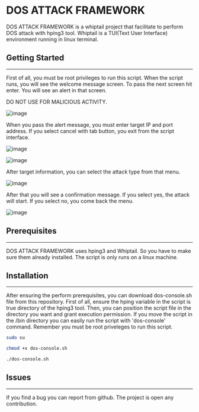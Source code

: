 # DOS ATTACK FRAMEWORK
DOS ATTACK FRAMEWORK is a whiptail project that facilitate to perform DOS attack with hping3 tool. Whiptail is a TUI(Text User Interface) environment running in linux terminal.

## Getting Started
--------------------------------------
First of all, you must be root privileges to run this script. When the script runs, you will see the welcome message screen. To pass the next screen hit enter. You will see an alert in that screen. 

DO NOT USE FOR MALICIOUS ACTIVITY.

![image](https://github.com/yusufarbc/DOS-ATTACK-FRAMEWORK/assets/77548038/5fbb7563-85cf-469a-b30a-815d3620696f)

When you pass the alert message, you must enter target IP and port address. If you select cancel with tab button, you exit from the script interface.

![image](https://github.com/yusufarbc/DOS-ATTACK-FRAMEWORK/assets/77548038/ac6c8d0a-7d76-44f1-b626-b6e5cad2d292)

![image](https://github.com/yusufarbc/DOS-ATTACK-FRAMEWORK/assets/77548038/882b02ec-54e8-4600-a9a3-f67cedc2b7e8)

After target information, you can select the attack type from that menu.

![image](https://github.com/yusufarbc/DOS-ATTACK-FRAMEWORK/assets/77548038/581244cc-d4c3-4c86-a3a7-7d0f06df1998)

After that you will see a confirmation message. If you select yes, the attack will start. If you select no, you come back the menu.

![image](https://github.com/yusufarbc/DOS-ATTACK-FRAMEWORK/assets/77548038/e9db8058-0a9d-41bf-b39a-35e00e2f3579)

## Prerequisites
--------------------------------------
DOS ATTACK FRAMEWORK uses hping3 and Whiptail. So you have to make sure them already installed. The script is only runs on a linux machine.

## Installation
--------------------------------------
After ensuring the perform prerequisites, you can download dos-console.sh file from this repository. First of all, ensure the hping variable in the script is true directory of the hping3 tool. Then, you can position the script file in the directory you want and grant execution permission. If you move the script in the /bin directory you can easily run the script with 'dos-console' command. Remember you must be root priveleges to run this script.

```sh
sudo su

chmod +x dos-console.sh

./dos-console.sh
```

## Issues
--------------------------------------
If you find a bug you can report from github. The project is open any contribution.
